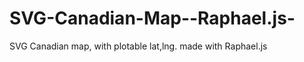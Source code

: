 SVG-Canadian-Map--Raphael.js-
=============================

SVG Canadian map, with plotable lat,lng. made with Raphael.js